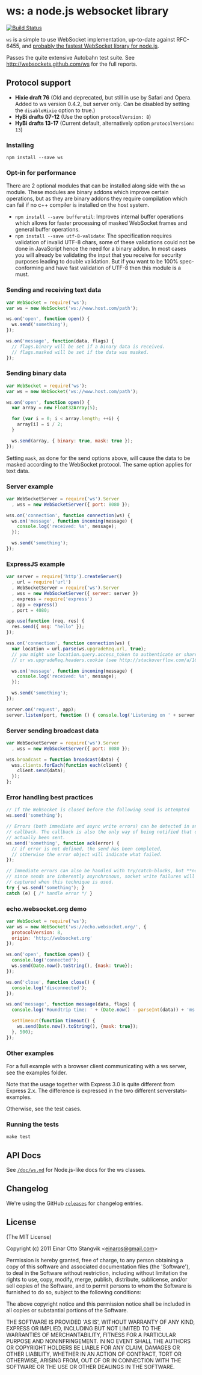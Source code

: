 # ws: a node.js websocket library

[![Build Status](https://travis-ci.org/websockets/ws.svg?branch=master)](https://travis-ci.org/websockets/ws)

`ws` is a simple to use WebSocket implementation, up-to-date against RFC-6455,
and [probably the fastest WebSocket library for node.js][archive].

Passes the quite extensive Autobahn test suite. See http://websockets.github.com/ws
for the full reports.

## Protocol support

* **Hixie draft 76** (Old and deprecated, but still in use by Safari and Opera.
  Added to ws version 0.4.2, but server only. Can be disabled by setting the
  `disableHixie` option to true.)
* **HyBi drafts 07-12** (Use the option `protocolVersion: 8`)
* **HyBi drafts 13-17** (Current default, alternatively option `protocolVersion: 13`)

### Installing

```
npm install --save ws
```

### Opt-in for performance

There are 2 optional modules that can be installed along side with the `ws`
module. These modules are binary addons which improve certain operations, but as
they are binary addons they require compilation which can fail if no c++
compiler is installed on the host system.

- `npm install --save bufferutil`: Improves internal buffer operations which
  allows for faster processing of masked WebSocket frames and general buffer
  operations.
- `npm install --save utf-8-validate`: The specification requires validation of
  invalid UTF-8 chars, some of these validations could not be done in JavaScript
  hence the need for a binary addon. In most cases you will already be
  validating the input that you receive for security purposes leading to double
  validation. But if you want to be 100% spec-conforming and have fast
  validation of UTF-8 then this module is a must.

### Sending and receiving text data

```js
var WebSocket = require('ws');
var ws = new WebSocket('ws://www.host.com/path');

ws.on('open', function open() {
  ws.send('something');
});

ws.on('message', function(data, flags) {
  // flags.binary will be set if a binary data is received.
  // flags.masked will be set if the data was masked.
});
```

### Sending binary data

```js
var WebSocket = require('ws');
var ws = new WebSocket('ws://www.host.com/path');

ws.on('open', function open() {
  var array = new Float32Array(5);

  for (var i = 0; i < array.length; ++i) {
    array[i] = i / 2;
  }

  ws.send(array, { binary: true, mask: true });
});
```

Setting `mask`, as done for the send options above, will cause the data to be
masked according to the WebSocket protocol. The same option applies for text
data.

### Server example

```js
var WebSocketServer = require('ws').Server
  , wss = new WebSocketServer({ port: 8080 });

wss.on('connection', function connection(ws) {
  ws.on('message', function incoming(message) {
    console.log('received: %s', message);
  });

  ws.send('something');
});
```

### ExpressJS example

```js
var server = require('http').createServer()
  , url = require('url')
  , WebSocketServer = require('ws').Server
  , wss = new WebSocketServer({ server: server })
  , express = require('express')
  , app = express()
  , port = 4080;

app.use(function (req, res) {
  res.send({ msg: "hello" });
});

wss.on('connection', function connection(ws) {
  var location = url.parse(ws.upgradeReq.url, true);
  // you might use location.query.access_token to authenticate or share sessions
  // or ws.upgradeReq.headers.cookie (see http://stackoverflow.com/a/16395220/151312)

  ws.on('message', function incoming(message) {
    console.log('received: %s', message);
  });

  ws.send('something');
});

server.on('request', app);
server.listen(port, function () { console.log('Listening on ' + server.address().port) });
```

### Server sending broadcast data

```js
var WebSocketServer = require('ws').Server
  , wss = new WebSocketServer({ port: 8080 });

wss.broadcast = function broadcast(data) {
  wss.clients.forEach(function each(client) {
    client.send(data);
  });
};
```

### Error handling best practices

```js
// If the WebSocket is closed before the following send is attempted
ws.send('something');

// Errors (both immediate and async write errors) can be detected in an optional
// callback. The callback is also the only way of being notified that data has
// actually been sent.
ws.send('something', function ack(error) {
  // if error is not defined, the send has been completed,
  // otherwise the error object will indicate what failed.
});

// Immediate errors can also be handled with try/catch-blocks, but **note** that
// since sends are inherently asynchronous, socket write failures will *not* be
// captured when this technique is used.
try { ws.send('something'); }
catch (e) { /* handle error */ }
```

### echo.websocket.org demo

```js
var WebSocket = require('ws');
var ws = new WebSocket('ws://echo.websocket.org/', {
  protocolVersion: 8,
  origin: 'http://websocket.org'
});

ws.on('open', function open() {
  console.log('connected');
  ws.send(Date.now().toString(), {mask: true});
});

ws.on('close', function close() {
  console.log('disconnected');
});

ws.on('message', function message(data, flags) {
  console.log('Roundtrip time: ' + (Date.now() - parseInt(data)) + 'ms', flags);

  setTimeout(function timeout() {
    ws.send(Date.now().toString(), {mask: true});
  }, 500);
});
```

### Other examples

For a full example with a browser client communicating with a ws server, see the
examples folder.

Note that the usage together with Express 3.0 is quite different from Express
2.x. The difference is expressed in the two different serverstats-examples.

Otherwise, see the test cases.

### Running the tests

```
make test
```

## API Docs

See [`/doc/ws.md`](https://github.com/websockets/ws/blob/master/doc/ws.md) for Node.js-like docs for the ws classes.

## Changelog

We're using the GitHub [`releases`](https://github.com/websockets/ws/releases) for changelog entries.

## License

(The MIT License)

Copyright (c) 2011 Einar Otto Stangvik &lt;einaros@gmail.com&gt;

Permission is hereby granted, free of charge, to any person obtaining
a copy of this software and associated documentation files (the
'Software'), to deal in the Software without restriction, including
without limitation the rights to use, copy, modify, merge, publish,
distribute, sublicense, and/or sell copies of the Software, and to
permit persons to whom the Software is furnished to do so, subject to
the following conditions:

The above copyright notice and this permission notice shall be
included in all copies or substantial portions of the Software.

THE SOFTWARE IS PROVIDED 'AS IS', WITHOUT WARRANTY OF ANY KIND,
EXPRESS OR IMPLIED, INCLUDING BUT NOT LIMITED TO THE WARRANTIES OF
MERCHANTABILITY, FITNESS FOR A PARTICULAR PURPOSE AND NONINFRINGEMENT.
IN NO EVENT SHALL THE AUTHORS OR COPYRIGHT HOLDERS BE LIABLE FOR ANY
CLAIM, DAMAGES OR OTHER LIABILITY, WHETHER IN AN ACTION OF CONTRACT,
TORT OR OTHERWISE, ARISING FROM, OUT OF OR IN CONNECTION WITH THE
SOFTWARE OR THE USE OR OTHER DEALINGS IN THE SOFTWARE.

[archive]: http://web.archive.org/web/20130314230536/http://hobbycoding.posterous.com/the-fastest-websocket-module-for-nodejs
